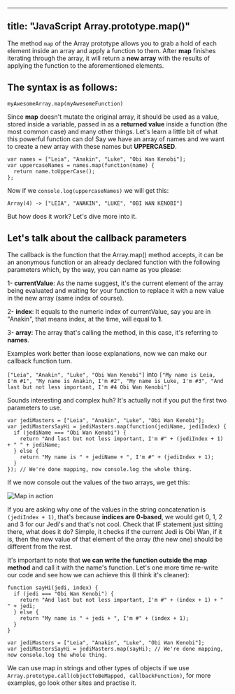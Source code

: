 
---
title: "JavaScript Array.prototype.map()"
---

The method `map` of the Array prototype allows you to grab a hold of each element inside an array and apply a function to them. After **map** finishes iterating through the array, it will return a **new array** with the results of applying the function to the aforementioned elements.

## The syntax is as follows:

`myAwesomeArray.map(myAwesomeFunction)`

Since **map** doesn't mutate the original array, it should be used as a value, stored inside a variable, passed in as a **returned value** inside a function (the most common case) and many other things. Let's learn a little bit of what this powerful function can do! Say we have an array of names and we want to create a new array with these names but **UPPERCASED**.

    var names = ["Leia", "Anakin", "Luke", "Obi Wan Kenobi"];
    var uppercaseNames = names.map(function(name) {
      return name.toUpperCase();
    };

Now if we `console.log(uppercaseNames)` we will get this:

`Array(4) -> ["LEIA", "ANAKIN", "LUKE", "OBI WAN KENOBI"]`

But how does it work? Let's dive more into it.

## Let's talk about the callback parameters

The callback is the function that the Array.map() method accepts, it can be an anonymous function or an already declared function with the following parameters which, by the way, you can name as you please:

1- **currentValue**: As the name suggest, it's the current element of the array being evaluated and waiting for your function to replace it with a new value in the new array (same index of course).

2- **index**: It equals to the numeric index of currentValue, say you are in "Anakin", that means index, at the time, will equal to **1**.

3- **array**: The array that's calling the method, in this case, it's referring to **names**.

Examples work better than loose explanations, now we can make our callback function turn.

`["Leia", "Anakin", "Luke", "Obi Wan Kenobi"]` into `["My name is Leia, I'm #1", "My name is Anakin, I'm #2", "My name is Luke, I'm #3", "And last but not less important, I'm #4 Obi Wan Kenobi"]`

Sounds interesting and complex huh? It's actually not if you put the first two parameters to use.

    var jediMasters = ["Leia", "Anakin", "Luke", "Obi Wan Kenobi"];
    var jediMastersSayHi = jediMasters.map(function(jediName, jediIndex) {
      if (jediName === "Obi Wan Kenobi") {
        return "And last but not less important, I'm #" + (jediIndex + 1) + " " + jediName;
      } else {
        return "My name is " + jediName + ", I'm #" + (jediIndex + 1);
      }
    }); // We're done mapping, now console.log the whole thing.

If we now console out the values of the two arrays, we get this:

![Map in action](//discourse-user-assets.s3.amazonaws.com/original/2X/4/4aa89d7b3d1df11e84f95035a1c05f9680111775.png)

If you are asking why one of the values in the string concatenation is `(jediIndex + 1)`, that's because **indices are 0-based**, we would get 0, 1, 2 and 3 for our Jedi's and that's not cool. Check that IF statement just sitting there, what does it do? Simple, it checks if the current Jedi is Obi Wan, if it is, then the new value of that element of the array (the new one) should be different from the rest.

It's important to note that **we can write the function outside the map method** and call it with the name's function. Let's one more time re-write our code and see how we can achieve this (I think it's cleaner):

    function sayHi(jedi, index) {
      if (jedi === "Obi Wan Kenobi") {
        return "And last but not less important, I'm #" + (index + 1) + " " + jedi;
      } else {
        return "My name is " + jedi + ", I'm #" + (index + 1);
      }
    }

    var jediMasters = ["Leia", "Anakin", "Luke", "Obi Wan Kenobi"];
    var jediMastersSayHi = jediMasters.map(sayHi); // We're done mapping, now console.log the whole thing.

We can use map in strings and other types of objects if we use `Array.prototype.call(objectToBeMapped, callbackFunction)`, for more examples, go look other sites and practise it.
